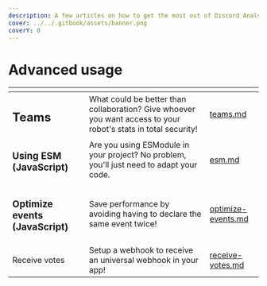 ```yaml
---
description: A few articles on how to get the most out of Discord Analytics.
cover: ../../.gitbook/assets/banner.png
coverY: 0
---
```


# Advanced usage



<table data-card-size="large" data-view="cards"><thead><tr><th></th><th></th><th data-hidden data-card-target data-type="content-ref"></th></tr></thead><tbody><tr><td><h2>Teams</h2></td><td>What could be better than collaboration? Give whoever you want access to your robot's stats in total security!</td><td><a href="teams.md">teams.md</a></td></tr><tr><td><h3>Using ESM (JavaScript)</h3></td><td>Are you using ESModule in your project? No problem, you'll just need to adapt your code.</td><td><a href="esm.md">esm.md</a></td></tr><tr><td><h3>Optimize events (JavaScript)</h3></td><td>Save performance by avoiding having to declare the same event twice!</td><td><a href="optimize-events.md">optimize-events.md</a></td></tr><tr><td>Receive votes</td><td>Setup a webhook to receive an universal webhook in your app!</td><td><a href="receive-votes.md">receive-votes.md</a></td></tr></tbody></table>

